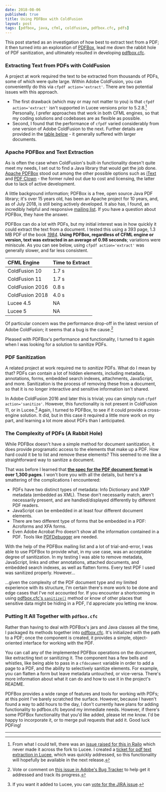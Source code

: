 ```yaml
---
date: 2018-08-06
published: true
title: Using PDFBox with ColdFusion
layout: post
tags: [pdfbox, java, cfml, coldfusion, pdfbox.cfc, pdfs]
---
```

This post started as an investigation of how best to extract text from a PDF; it then turned into an exploration of [PDFBox](https://pdfbox.apache.org/), lead me down the rabbit hole of PDF sanitization, and ultimately resulted in developing [pdfbox.cfc](https://github.com/mjclemente/pdfbox.cfc).
<!--more-->

### Extracting Text from PDFs with ColdFusion
A project at work required the text to be extracted from thousands of PDFs, some of which were quite large. Within Adobe ColdFusion, you can conveniently do this via `cfpdf action='extract'`. There are two potential issues with this approach.

* The first drawback (which may or may not matter to you) is that `cfpdf action='extract'` isn't supported in Lucee versions prior to 5.2.8.[^1] Personally, I prefer approaches that work in both CFML engines, so that my coding solutions and codebases are as flexible as possible.
* Second, I found that the performance of `cfpdf` varied considerably from one version of Adobe ColdFusion to the next. Further details are provided in the [table below](#cfpdf-performance-by-engine) - it generally suffered with larger documents.

### Apache PDFBox and Text Extraction
As is often the case when ColdFusion's built-in functionality doesn't quite meet my needs, I set out to find a Java library that would get the job done. [Apache PDFBox](https://pdfbox.apache.org/) stood out among the other possible options such as [iText](https://itextpdf.com/) and [PDF Clown](https://pdfclown.org/) - the former ruled out due to cost and licensing, the latter due to lack of active development.

A little background information; PDFBox is a free, open source Java PDF library; it's over 15 years old, has been an Apache project for 10 years, and, as of July 2018, is still being actively developed. It also has, I found, an incredibly helpful and responsive [mailing list](https://lists.apache.org/list.html?users@pdfbox.apache.org). If you have a question about PDFBox, they have the answer.

PDFBox can do a lot with PDFs, but my initial interest was in how quickly it could extract the text from a document. I tested this using a 393 page, 1.3 MB PDF of the book [_1984_](https://www.planetebook.com/free-ebooks/1984.pdf). __Using PDFBox, regardless of CFML engine or version, text was extracted in an average of 0.98 seconds__; variations were miniscule. As you can see below, using `cfpdf action='extract'` was generally slower, and far less consistent.

| CFML Engine <a name="cfpdf-performance-by-engine"></a> | Time to Extract |
|:---------------------------------|:--------|
| ColdFusion 10                    | 1.7 s   |
| ColdFusion 11                    | 1.7 s   |
| ColdFusion 2016                  | 0.8 s   |
| ColdFusion 2018                  | 4.0 s   |
| Lucee 4.5                        | NA      |
| Lucee 5                          | NA      |

Of particular concern was the performance drop-off in the latest version of Adobe ColdFusion; it seems that a bug is the cause.[^2]

Pleased with PDFBox's performance and functionality, I turned to it again when I was looking for a solution to sanitize PDFs.

### PDF Sanitization
A related project at work required me to _sanitize_ PDFs. What do I mean by that? PDFs can contain a lot of hidden elements, including metadata, annotations, forms, embedded search indexes, attachments, JavaScript, and more. Sanitization is the process of removing these from a document, so that it is no longer interactive and sensitive information isn't shared.

In Adobe ColdFusion 2016 and later this is trivial; you can simply run `cfpdf action='sanitize'`. However, this functionality is not present in ColdFusion 11, or in Lucee.[^3] Again, I turned to PDFBox, to see if it could provide a cross-engine solution. It did, but in this case it required a little more work on my part, and learning a lot more about PDFs than I anticipated.

### The Complexity of PDFs (A Rabbit Hole)
While PDFBox doesn't have a simple method for document sanitization, it does provide programatic access to the elements that make up a PDF. How hard could it be to list and remove these elements? This seemed to me like a straightforward way to sanitize a document.

That was before I learned that __[the spec for the PDF document format](https://www.adobe.com/content/dam/acom/en/devnet/acrobat/pdfs/pdf_reference_1-7.pdf) is over 1,300 pages__. I won't bore you with all the details, but here's a smattering of the complications I encountered:

* PDFs have two distinct types of metadata: Info Dictionary and XMP metadata (embedded as XML). These don't necessarily match, aren't necessarily present, and are handled/displayed differently by different PDF readers.
* JavaScript can be embedded in at least four different document elements.
* There are two different type of forms that be embedded in a PDF: Acroforms and XFA forms.
* Even Adobe Acrobat Pro doesn't show all the information contained in a PDF. Tools like [PDFDebugger](https://pdfbox.apache.org/2.0/commandline.html#pdfdebugger) are needed.

With the help of the PDFBox mailing list and a lot of trial-and-error, I was able to use PDFBox to provide what, in my use case, was an acceptable degree of sanitization. In my testing I was able to remove metadata, JavaScript, links and other annotations, attached documents, and embedded search indexes, as well as flatten forms. Every test PDF I used was sanitized properly. However...

...given the complexity of the PDF document type and my limited experience with its structure, I'm certain there's more work to be done and edge cases that I've not accounted for. If you encounter a shortcoming in using [pdfbox.cfc's `sanitize()`](https://github.com/mjclemente/pdfbox.cfc#sanitize) method or know of other places that sensitive data might be hiding in a PDF, I'd appreciate you letting me know.

### Putting It All Together with `pdfbox.cfc`
Rather than having to deal with PDFBox's jars and Java classes all the time, I packaged its methods together into [pdfbox.cfc](https://github.com/mjclemente/pdfbox.cfc). It's initialized with the path to a PDF; once the component is created, it provides a simple, object-oriented interface for working with the PDF.

You can call any of the implemented PDFBox operations on the document, like extracting text or sanitizing it. The component has a few bells and whistles, like being able to pass in a `cfdocument` variable in order to add a page to a PDF, and the ability to selectively sanitize elements. For example, you can flatten a form but leave metadata untouched, or vice-versa. There's more information about what it can do and how to use it in the project's README.

PDFBox provides a wide range of features and tools for working with PDFs; at this point I've barely scratched the surface. However, because I haven't found a way to add hours to the day, I don't currently have plans for adding functionality to pdfbox.cfc beyond my immediate needs. However, if there's some PDFBox functionality that you'd like added, please let me know. I'd be happy to incorporate it, or to merge pull requests that add it. Good luck PDFing!

___
[^1]:From what I could tell, there was an [issue raised for this in Railo](https://issues.jboss.org/browse/RAILO-1559) which never made it across the fork to Lucee. I created a [ticket for pdf text extraction in Lucee](https://luceeserver.atlassian.net/browse/LDEV-1941), which was quickly addressed, so this functionality will hopefully be available in the next release.
[^2]:Vote or comment on [this issue in Adobe's Bug Tracker](https://tracker.adobe.com/#/view/CF-4203233) to help get it addressed and track its progress.
[^3]:If you want it added to Lucee, you can [vote for the JIRA issue](https://luceeserver.atlassian.net/browse/LDEV-1825).